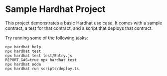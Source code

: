 # Sample Hardhat Project

This project demonstrates a basic Hardhat use case. It comes with a sample contract, a test for that contract, and a script that deploys that contract.

Try running some of the following tasks:

```shell
npx hardhat help
npx hardhat test
npx hardhat test test/Entry.js
REPORT_GAS=true npx hardhat test
npx hardhat node
npx hardhat run scripts/deploy.ts
```
